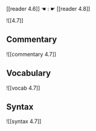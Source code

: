 [[reader 4.6]] ☚ : ☛ [[reader 4.8]]

![[4.7]]

## Commentary

![[commentary 4.7]]

## Vocabulary

![[vocab 4.7]]

## Syntax

![[syntax 4.7]]


